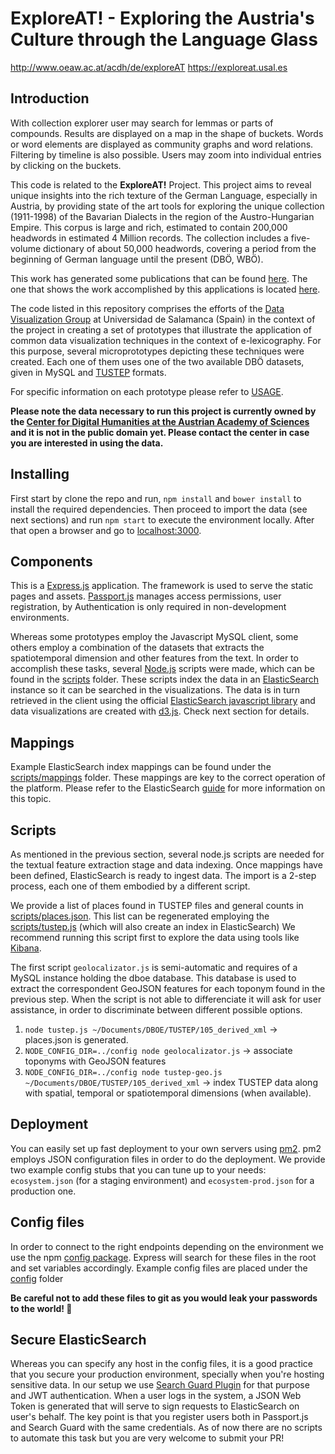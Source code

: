 
# ExploreAT! - Exploring the Austria's Culture through the Language Glass 


http://www.oeaw.ac.at/acdh/de/exploreAT 
https://exploreat.usal.es

## Introduction

With collection explorer user may search for lemmas or parts of compounds. Results are displayed on a map in the shape of buckets. Words or word elements are displayed as community graphs and word relations. Filtering by timeline is also possible. Users may zoom into individual entries by clicking on the buckets.

This code is related to the **ExploreAT!** Project. 
This project aims to reveal unique insights into the rich texture of the German Language, especially in Austria, by providing state of the art tools for exploring the unique collection (1911-1998) of the Bavarian Dialects in the region of the Austro-Hungarian Empire. This corpus is large and rich, estimated to contain 200,000 headwords in estimated 4 Million records. The collection includes a five-volume dictionary of about 50,000 headwords, covering a period from the beginning of German language until the present (DBÖ, WBÖ).

This work has generated some publications that can be found [here](https://exploreat.usal.es/our-publications). The one that shows the work accomplished by this applications is located [here](https://exploreat.usal.es/publication/spatio-temporal-visual-analysis-tool-historical-dictionaries).

The code listed in this repository comprises the efforts of the [Data Visualization Group](http://vis.usal.es/) at Universidad de Salamanca (Spain) in the context of the project in creating a set of prototypes that illustrate the application of common data visualization techniques in the context of e-lexicography. 
For this purpose, several microprototypes depicting these techniques were created. Each one of them uses one of the two available DBÖ datasets, given in MySQL and [TUSTEP](https://tustep.wikispaces.com/TUSTEP-Wiki) formats.

For specific information on each prototype please refer to [USAGE](documentation/USAGE.md).

**Please note the data necessary to run this project is currently owned by the [Center for Digital Humanities at the Austrian Academy of  Sciences](http://www.oeaw.ac.at/acdh/) and it is not in the public domain yet. Please contact the center in case you are interested in using the data.**



## Installing
First start by clone the repo and run, `npm install` and `bower install` to install the required dependencies.
Then proceed to import the data (see next sections) and run ``npm start`` to execute the environment locally. After that open a browser and go to [localhost:3000](http://localhost:3000). 


## Components
This is a [Express.js](https://expressjs.com/) application. The framework is used to serve the static pages and assets. [Passport.js](http://passportjs.org) manages access permissions, user registration, by 
Authentication is only required in non-development environments. 
 
Whereas some prototypes employ the Javascript MySQL client, some others employ a combination of the datasets that extracts the spatiotemporal dimension and other features from the text.
In order to accomplish these tasks, several [Node.js](https://github.com/nodejs/node) scripts were made, which can be found in the [scripts](scripts/) folder. These scripts index the data in an [ElasticSearch](https://elastic.co/) instance so it can be searched
in the visualizations. The data is in turn retrieved in the client using the official [ElasticSearch javascript library](https://www.elastic.co/guide/en/elasticsearch/client/javascript-api/current/index.html) and data visualizations are created with [d3.js](https://d3js.org). Check next section for details.
 
 
## Mappings
 Example ElasticSearch index mappings can be found under the [scripts/mappings](scripts/mappings) folder. These mappings are key to the correct operation of the platform.
 Please refer to the ElasticSearch [guide](https://www.elastic.co/guide/en/elasticsearch/reference/current/mapping.html) for more information on this topic.

## Scripts
As mentioned in the previous section, several node.js scripts are needed for the textual feature extraction stage and data indexing. Once mappings have been defined, 
 ElasticSearch is ready to ingest data. The import is a 2-step process, each one of them embodied by a different script. 

We provide a list of places found in TUSTEP files and general counts in [scripts/places.json](scripts/places.json). This list can be regenerated employing the [scripts/tustep.js](scripts/tustep.js) (which will also create an index in ElasticSearch)
We recommend running this script first to explore the data using tools like [Kibana](https://www.elastic.co/products/kibana). 
 
The first script ``geolocalizator.js`` is semi-automatic and requires of a MySQL instance holding the dboe database. This database is used to extract the correspondent GeoJSON features for each toponym found in the previous step.
   When the script is not able to differenciate it will ask for user assistance, in order to discriminate between different possible options. 

1. ``node tustep.js ~/Documents/DBOE/TUSTEP/105_derived_xml`` -> places.json is generated.
2. ``NODE_CONFIG_DIR=../config node geolocalizator.js`` -> associate toponyms with GeoJSON features
3. ``NODE_CONFIG_DIR=../config node tustep-geo.js ~/Documents/DBOE/TUSTEP/105_derived_xml`` -> index TUSTEP data along with spatial, temporal or spatiotemporal dimensions (when available).
  

## Deployment
You can easily set up fast deployment to your own servers using [pm2](http://pm2.keymetrics.io/docs/usage/cluster-mode/).
pm2 employs JSON configuration files in order to do the deployment. We provide two example config stubs that you can tune up to your needs: ``ecosystem.json`` (for a staging environment) and ``ecosystem-prod.json`` for a production one.
 
## Config files
In order to connect to the right endpoints depending on the environment we use the npm [config package](https://www.npmjs.com/package/config).
 Express will search for these files in the root and set variables accordingly. Example config files are placed under the [config](./config) folder 
  
**Be careful not to add these files to git as you would leak your passwords to the world! 🤦**

## Secure ElasticSearch
Whereas you can specify any host in the config files, it is a good practice that you secure your production environment, specially when you're hosting sensitive data.
In our setup we use [Search Guard Plugin](https://github.com/floragunncom/search-guard-ssl) for that purpose and JWT authentication. 
When a user logs in the system, a JSON Web Token is generated that will serve to sign requests to ElasticSearch on user's behalf. The key point is that you register 
users both in Passport.js and Search Guard with the same credentials. As of now there are no scripts to automate this task but you are very welcome to submit your PR!